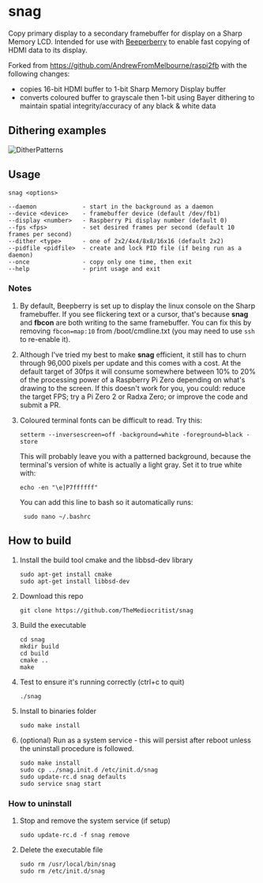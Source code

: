 # snag
Copy primary display to a secondary framebuffer for display on a Sharp Memory LCD. Intended for use with [Beeperberry](https://beepberry.sqfmi.com) to enable fast copying of HDMI data to its display.

Forked from https://github.com/AndrewFromMelbourne/raspi2fb with the following changes:
* copies 16-bit HDMI buffer to 1-bit Sharp Memory Display buffer
* converts coloured buffer to grayscale then 1-bit using Bayer dithering to maintain spatial integrity/accuracy of any black & white data

## Dithering examples
![DitherPatterns](https://github.com/TheMediocritist/snag/assets/79881777/9cbcde9c-946f-45ee-acaa-2af6b710ca7c)

## Usage

    snag <options>

    --daemon             - start in the background as a daemon
    --device <device>    - framebuffer device (default /dev/fb1)
    --display <number>   - Raspberry Pi display number (default 0)
    --fps <fps>          - set desired frames per second (default 10 frames per second)
    --dither <type>      - one of 2x2/4x4/8x8/16x16 (default 2x2)
    --pidfile <pidfile>  - create and lock PID file (if being run as a daemon)
    --once               - copy only one time, then exit
    --help               - print usage and exit

### Notes
1. By default, Beepberry is set up to display the linux console on the Sharp framebuffer. If you see flickering text or a cursor, that's because **snag** and **fbcon** are both writing to the same framebuffer. You can fix this by removing `fbcon=map:10` from /boot/cmdline.txt (you may need to use `ssh` to re-enable it).
2. Although I've tried my best to make **snag** efficient, it still has to churn through 96,000 pixels per update and this comes with a cost. At the default target of 30fps it will consume somewhere between 10% to 20% of the processing power of a Raspberry Pi Zero depending on what's drawing to the screen. If this doesn't work for you, you could: reduce the target FPS; try a Pi Zero 2 or Radxa Zero; or improve the code and submit a PR.
3. Coloured terminal fonts can be difficult to read. Try this:

    ```setterm --inversescreen=off -background=white -foreground=black -store```
    
   This will probably leave you with a patterned background, because the terminal's version of white is actually a light gray. Set it to true white with:
    
    ```echo -en "\e]P7ffffff"```
    
   You can add this line to bash so it automatically runs:
   
    ``` sudo nano ~/.bashrc```

## How to build

1. Install the build tool cmake and the libbsd-dev library
    ```
    sudo apt-get install cmake
    sudo apt-get install libbsd-dev
    ```
2. Download this repo
    ```
    git clone https://github.com/TheMediocritist/snag
    ```
4. Build the executable
    ```
    cd snag
    mkdir build
    cd build
    cmake ..
    make
    ```
3. Test to ensure it's running correctly (ctrl+c to quit)
    ```
    ./snag
    ```
4. Install to binaries folder
    ```
    sudo make install
    ```
5. (optional) Run as a system service - this will persist after reboot unless the uninstall procedure is followed.
    ```
    sudo make install
    sudo cp ../snag.init.d /etc/init.d/snag
    sudo update-rc.d snag defaults
    sudo service snag start
    ```
### How to uninstall

1. Stop and remove the system service (if setup)
    ```sudo service snag stop
    sudo update-rc.d -f snag remove
    ```
2. Delete the executable file
    ```
    sudo rm /usr/local/bin/snag
    sudo rm /etc/init.d/snag
    ```
